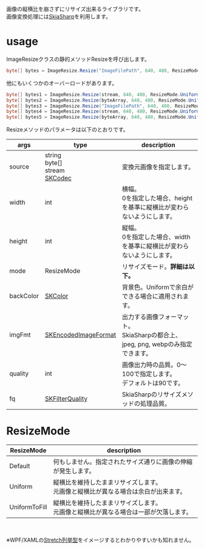 画像の縦横比を崩さずにリサイズ出来るライブラリです。  
画像変換処理には[SkiaSharp](https://github.com/mono/SkiaSharp)を利用します。


# usage
ImageResizeクラスの静的メソッドResizeを呼び出します。
```C#
byte[] bytes = ImageResize.Resize("ImageFilePath", 640, 480, ResizeMode.Default);
```
他にもいくつかのオーバーロードがあります。
```C#
byte[] bytes1 = ImageResize.Resize(stream, 640, 480, ResizeMode.Uniform, SKColors.Blue);
byte[] bytes2 = ImageResize.Resize(byteArray, 640, 480, ResizeMode.UniformToFill, SKEncodedImageFormat.Png);
byte[] bytes3 = ImageResize.Resize("ImageFilePath", 640, 480, ResizeMode.Default, SKColors.Blue, SKEncodedImageFormat.Jpeg);
byte[] bytes4 = ImageResize.Resize(stream, 640, 480, ResizeMode.Uniform, SKColors.Blue, SKEncodedImageFormat.Webp, 100);
byte[] bytes5 = ImageResize.Resize(byteArray, 640, 480, ResizeMode.UniformToFill, SKColors.Blue, SKEncodedImageFormat.Webp, 100, SKFilterQuality.High);
```
Resizeメソッドのパラメータは以下のとおりです。

args|type|description
---|---|---
source | string<br>byte[]<br>stream<br>[SKCodec](https://learn.microsoft.com/en-us/dotnet/api/skiasharp.skcodec) | 変換元画像を指定します。
width | int |横幅。<br>0を指定した場合、heightを基準に縦横比が変わらないようにします。
height | int |縦幅。<br>0を指定した場合、widthを基準に縦横比が変わらないようにします。
mode | ResizeMode |リサイズモード。**詳細は以下。**
backColor | [SKColor](https://learn.microsoft.com/en-us/dotnet/api/skiasharp.skcolor) |背景色。Uniformで余白ができる場合に適用されます。
imgFmt | [SKEncodedImageFormat](https://learn.microsoft.com/en-us/dotnet/api/skiasharp.skencodedimageformat) |出力する画像フォーマット。<br>SkiaSharpの都合上、jpeg, png, webpのみ指定できます。
quality | int |画像出力時の品質。0～100で指定します。<br>デフォルトは90です。
fq | [SKFilterQuality](https://learn.microsoft.com/ja-jp/dotnet/api/skiasharp.skfilterquality) |SkiaSharpのリサイズメソッドの処理品質。



# ResizeMode


|ResizeMode |description
|---|---
|Default | 何もしません。指定されたサイズ通りに画像の伸縮が発生します。
|Uniform | 縦横比を維持したままリサイズします。<br>元画像と縦横比が異なる場合は余白が出来ます。
|UniformToFill | 縦横比を維持したままリサイズします。<br>元画像と縦横比が異なる場合は一部が欠落します。 

<br>


※WPF/XAMLの[Stretch列挙型](https://learn.microsoft.com/dotnet/api/system.windows.media.stretch?view=windowsdesktop-6.0)をイメージするとわかりやすいかも知れません。


